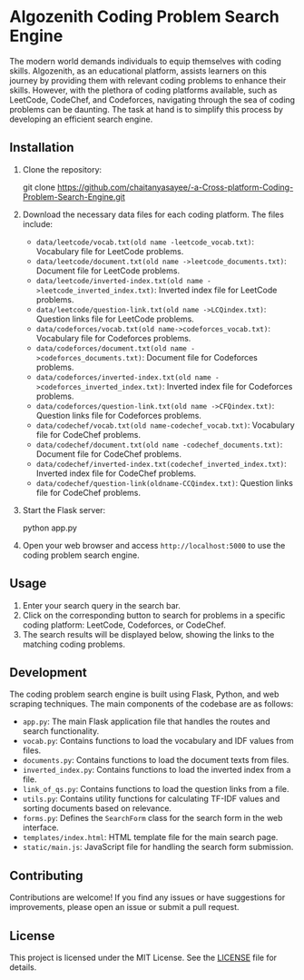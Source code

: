 # Algozenith Coding Problem Search Engine

The modern world demands individuals to equip themselves with coding skills. Algozenith, as an educational platform, assists learners on this journey by providing them with relevant coding problems to enhance their skills. However, with the plethora of coding platforms available, such as LeetCode, CodeChef, and Codeforces, navigating through the sea of coding problems can be daunting. The task at hand is to simplify this process by developing an efficient search engine.

## Installation

1. Clone the repository:

   git clone https://github.com/chaitanyasayee/-a-Cross-platform-Coding-Problem-Search-Engine.git
 

  
  

2. Download the necessary data files for each coding platform. The files include:

   - `data/leetcode/vocab.txt(old name -leetcode_vocab.txt)`: Vocabulary file for LeetCode problems.
   - `data/leetcode/document.txt(old name ->leetcode_documents.txt)`: Document file for LeetCode problems.
   - `data/leetcode/inverted-index.txt(old name ->leetcode_inverted_index.txt)`: Inverted index file for LeetCode problems.
   - `data/leetcode/question-link.txt(old name ->LCQindex.txt)`: Question links file for LeetCode problems.
   - `data/codeforces/vocab.txt(old name->codeforces_vocab.txt)`: Vocabulary file for Codeforces problems.
   - `data/codeforces/document.txt(old name ->codeforces_documents.txt)`: Document file for Codeforces problems.
   - `data/codeforces/inverted-index.txt(old name ->codeforces_inverted_index.txt)`: Inverted index file for Codeforces problems.
   - `data/codeforces/question-link.txt(old name ->CFQindex.txt)`: Question links file for Codeforces problems.
   - `data/codechef/vocab.txt(old name-codechef_vocab.txt)`: Vocabulary file for CodeChef problems.
   - `data/codechef/document.txt(old name -codechef_documents.txt)`: Document file for CodeChef problems.
   - `data/codechef/inverted-index.txt(codechef_inverted_index.txt)`: Inverted index file for CodeChef problems.
   - `data/codechef/question-link(oldname-CCQindex.txt)`: Question links file for CodeChef problems.

4. Start the Flask server:

   
   python app.py
   
5. Open your web browser and access `http://localhost:5000` to use the coding problem search engine.

## Usage

1. Enter your search query in the search bar.
2. Click on the corresponding button to search for problems in a specific coding platform: LeetCode, Codeforces, or CodeChef.
3. The search results will be displayed below, showing the links to the matching coding problems.

## Development

The coding problem search engine is built using Flask, Python, and web scraping techniques. The main components of the codebase are as follows:

- `app.py`: The main Flask application file that handles the routes and search functionality.
- `vocab.py`: Contains functions to load the vocabulary and IDF values from files.
- `documents.py`: Contains functions to load the document texts from files.
- `inverted_index.py`: Contains functions to load the inverted index from a file.
- `link_of_qs.py`: Contains functions to load the question links from a file.
- `utils.py`: Contains utility functions for calculating TF-IDF values and sorting documents based on relevance.
- `forms.py`: Defines the `SearchForm` class for the search form in the web interface.
- `templates/index.html`: HTML template file for the main search page.
- `static/main.js`: JavaScript file for handling the search form submission.

## Contributing

Contributions are welcome! If you find any issues or have suggestions for improvements, please open an issue or submit a pull request.

## License

This project is licensed under the MIT License. See the [LICENSE](LICENSE) file for details.
```

